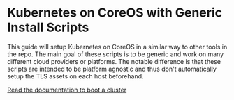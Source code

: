 # Kubernetes on CoreOS with Generic Install Scripts

This guide will setup Kubernetes on CoreOS in a similar way to other tools in the repo. The main goal of these scripts is to be generic and work on many different cloud providers or platforms. The notable difference is that these scripts are intended to be platform agnostic and thus don't automatically setup the TLS assets on each host beforehand.

[Read the documentation to boot a cluster][docs]

[docs]: ../../Documentation/kubernetes-on-generic-platforms.md
